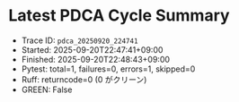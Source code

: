 # Latest PDCA Cycle Summary

- Trace ID: `pdca_20250920_224741`
- Started: 2025-09-20T22:47:41+09:00
- Finished: 2025-09-20T22:48:43+09:00
- Pytest: total=1, failures=0, errors=1, skipped=0
- Ruff: returncode=0 (0 がクリーン)
- GREEN: False

